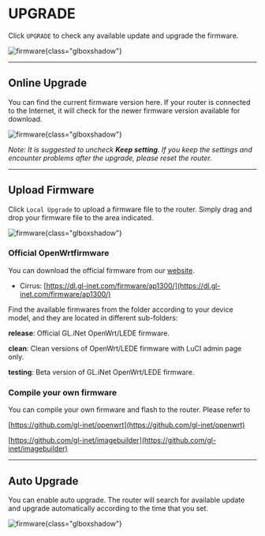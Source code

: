 # UPGRADE

Click `UPGRADE` to check any available update and upgrade the firmware.

![firmware](https://static.gl-inet.com/docs/en/3/setup/cirrus/upgrade/upgrade1.png){class="glboxshadow"}



---

## Online Upgrade

You can find the current firmware version here. If your router is connected to the Internet, it will check for the newer firmware version available for download.

![firmware](https://static.gl-inet.com/docs/en/3/setup/cirrus/upgrade/upgrade2.png){class="glboxshadow"}



*Note: It is suggested to uncheck **Keep setting**. If you keep the settings and encounter problems after the upgrade, please reset the router.*



---


## Upload Firmware

Click `Local Upgrade` to upload a firmware file to the router. Simply drag and drop your firmware file to the area indicated.

![firmware](https://static.gl-inet.com/docs/en/3/setup/spitz/upgrade/firmware2.jpg){class="glboxshadow"}



### Official OpenWrtfirmware

You can download the official firmware from our [website](https://dl.gl-inet.com/firmware/). 

- Cirrus: [https://dl.gl-inet.com/firmware/ap1300/](https://dl.gl-inet.com/firmware/ap1300/)

Find the available firmwares from the folder according to your device model, and they are located in different sub-folders:

**release**: Official GL.iNet OpenWrt/LEDE firmware.

**clean**: Clean versions of OpenWrt/LEDE firmware with LuCI admin page only.

**testing**: Beta version of GL.iNet OpenWrt/LEDE firmware.

### Compile your own firmware

You can compile your own firmware and flash to the router. Please refer to 

[https://github.com/gl-inet/openwrt](https://github.com/gl-inet/openwrt)

[https://github.com/gl-inet/imagebuilder](https://github.com/gl-inet/imagebuilder)

---

## Auto Upgrade

You can enable auto upgrade. The router will search for available update and upgrade automatically according to the time that you set.

![firmware](https://static.gl-inet.com/docs/en/3/setup/cirrus/upgrade/upgrade3.png){class="glboxshadow"}
